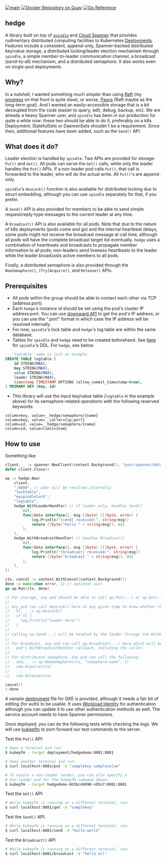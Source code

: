 [![main](https://github.com/flowerinthenight/hedge/actions/workflows/main.yml/badge.svg)](https://github.com/flowerinthenight/hedge/actions/workflows/main.yml)
[![Docker Repository on Quay](https://quay.io/repository/flowerinthenight/hedgedemo/status "Docker Repository on Quay")](https://quay.io/repository/flowerinthenight/hedgedemo)
[![Go Reference](https://pkg.go.dev/badge/github.com/flowerinthenight/hedge.svg)](https://pkg.go.dev/github.com/flowerinthenight/hedge)

## hedge
A library built on top of [`spindle`](https://github.com/flowerinthenight/spindle) and [Cloud Spanner](https://cloud.google.com/spanner) that provides rudimentary distributed computing facilities to Kubernetes [Deployments](https://kubernetes.io/docs/concepts/workloads/controllers/deployment/). Features include a consistent, append-only, Spanner-backed distributed key/value storage, a distributed locking/leader election mechanism through `spindle`, a simple member-to-leader communication channel, a broadcast (send-to-all) mechanism, and a distributed semaphore. It also works even on single-pod deployments.

## Why?
In a nutshell, I wanted something much simpler than using [Raft](https://raft.github.io/) (my [progress](https://github.com/flowerinthenight/testqrm) on that front is quite slow), or worse, [Paxos](https://en.wikipedia.org/wiki/Paxos_(computer_science)) (Raft maybe as the long-term goal). And I wanted an easily-accessible storage that is a bit decoupled from the code (easier to query, edit, debug, backup, etc). We are already a heavy Spanner user, and `spindle` has been in our production for quite a while now: these two should be able to do it, preferably on a k8s Deployment; StatefulSets or DaemonSets shouldn't be a requirement. Since then, additional features have been added, such as the `Send()` API.

## What does it do?
Leader election is handled by `spindle`. Two APIs are provided for storage: `Put()` and `Get()`. All pods can serve the `Get()` calls, while only the leader handles the `Put()` APIs. If a non-leader pod calls `Put()`, that call is forwarded to the leader, who will do the actual write. All `Put()`'s are append-only.

`spindle`'s `HasLock()` function is also available for distributed locking due to struct embedding, although you can use `spindle` separately for that, if you prefer.

A `Send()` API is also provided for members to be able to send simple request/reply-type messages to the current leader at any time.

A `Broadcast()` API is also available for all pods. Note that due to the nature of k8s deployments (pods come and go) and the internal heartbeat delays, some pods might not receive the broadcast message at call time, although all pods will have the complete broadcast target list eventually. `hedge` uses a combination of heartbeats and broadcasts to propagate member information to all pods; non-leaders send liveness heartbeats to the leader while the leader broadcasts active members to all pods.

Finally, a distributed semaphore is also provided through the `NewSemaphore()`, `[Try]Acquire()`, and `Release()` APIs.

## Prerequisites
* All pods within the group should be able to contact each other via TCP (address:port).
* Each `hedge`'s instance id should be set using the pod's cluster IP address:port. You can use [downward API](https://kubernetes.io/docs/concepts/workloads/pods/downward-api/) to get the pod's IP address, or you can use the ":port" format in which case the IP address will be resolved internally.
* For now, `spindle`'s lock table and `hedge`'s log table are within the same database.
* Tables for `spindle` and `hedge` need to be created beforehand. See [here](https://github.com/flowerinthenight/spindle#usage) for `spindle`'s DDL. For `hedge`, see below:

```sql
-- 'logtable' name is just an example
CREATE TABLE logtable (
    id STRING(MAX),
    key STRING(MAX),
    value STRING(MAX),
    leader STRING(MAX),
    timestamp TIMESTAMP OPTIONS (allow_commit_timestamp=true),
) PRIMARY KEY (key, id)
```

* This library will use the input key/value table (`logtable` in the example above) for its semaphore-related operations with the following reserved keywords:
```
column=key, value=__hedge/semaphore/{name}
column=key, value=__caller={ip:port}
column=id, value=__hedge/semaphore/{name}
column=id, value=limit={num}
```

## How to use
Something like:
```go
client, _ := spanner.NewClient(context.Background(), "your/spanner/database")
defer client.Close()

op := hedge.New(
    client,
    ":8080", // addr will be resolved internally
    "locktable",
    "myspindlelock",
    "logtable",
    hedge.WithLeaderHandler( // if leader only, handles Send()
        nil,
        func(data interface{}, msg []byte) ([]byte, error) {
            log.Println("[send] received:", string(msg))
            return []byte("hello " + string(msg)), nil
        },
    ),
    hedge.WithBroadcastHandler( // handles Broadcast()
        nil,
        func(data interface{}, msg []byte) ([]byte, error) {
            log.Println("[broadcast] received:", string(msg))
            return []byte("broadcast " + string(msg)), nil
        },
    ),
})

ctx, cancel := context.WithCancel(context.Background())
done := make(chan error, 1) // optional wait
go op.Run(ctx, done)

// For storage, any pod should be able to call op.Put(...) or op.Get(...) here.
//
// Any pod can call HasLock() here at any given time to know whether they are leader or not.
//   hl, _ := op.HasLock()
//   if hl {
//     log.Println("leader here!")
//   }
//
// Calling op.Send(...) will be handled by the leader through the WithLeaderHandler callback.
//
// For broadcast, any pod can call op.Broadcast(...) here which will be handled by each
//   pod's WithBroadcastHandler callback, including the caller.
//
// For distributed semaphore, any pod can call the following:
//   sem, _ := op.NewSemaphore(ctx, "semaphore-name", 2)
//   sem.Acquire(ctx)
//   ...
//   sem.Release(ctx)

cancel()
<-done
```

A sample [deployment](./deployment_template.yaml) file for GKE is provided, although it needs a fair bit of editing (for auth) to be usable. It uses [Workload Identity](https://cloud.google.com/kubernetes-engine/docs/how-to/workload-identity) for authentication although you can update it to use other authentication methods as well. The service account needs to have Spanner permissions.

Once deployed, you can do the following tests while checking the logs. We will use [kubepfm](https://github.com/flowerinthenight/kubepfm) to port-forward our test commands to the server.

Test the `Put()` API:

```sh
# Open a terminal and run:
$ kubepfm --target deployment/hedgedemo:8081:8081

# Open another terminal and run:
$ curl localhost:8081/put -d "samplekey samplevalue"

# To ensure a non-leader sender, you can also specify a
# non-leader pod for the kubepfm command above:
$ kubepfm --target hedgedemo-6b5bcd4998-n95n7:8081:8081
```

Test the `Get()` API:

```sh
# While kubepfm is running on a different terminal, run:
$ curl localhost:8081/get -d "samplekey"
```

Test the `Send()` API:

```sh
# While kubepfm is running on a different terminal, run:
$ curl localhost:8081/send -d "hello-world"
```

Test the `Broadcast()` API:

```sh
# While kubepfm is running on a different terminal, run:
$ curl localhost:8081/broadcast -d "hello-all"
```
